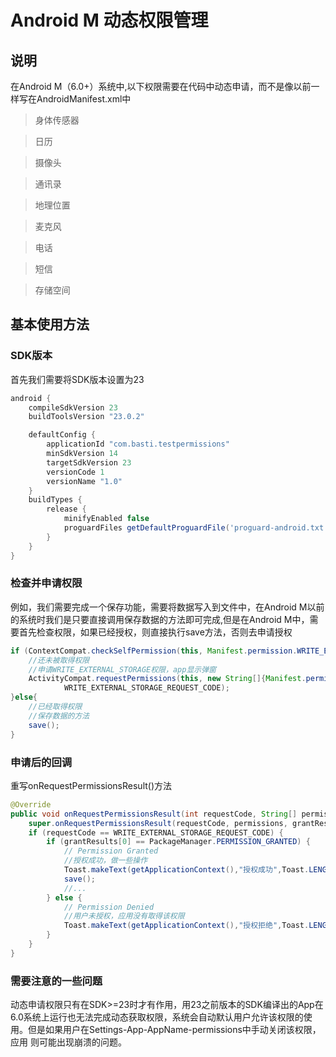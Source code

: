 # Android M 动态权限管理

## 说明
在Android M（6.0+）系统中,以下权限需要在代码中动态申请，而不是像以前一样写在AndroidManifest.xml中
> 身体传感器

> 日历

> 摄像头

> 通讯录

> 地理位置

> 麦克风

> 电话

> 短信

> 存储空间

## 基本使用方法
### SDK版本
首先我们需要将SDK版本设置为23
```gradle
android {
    compileSdkVersion 23
    buildToolsVersion "23.0.2"

    defaultConfig {
        applicationId "com.basti.testpermissions"
        minSdkVersion 14
        targetSdkVersion 23
        versionCode 1
        versionName "1.0"
    }
    buildTypes {
        release {
            minifyEnabled false
            proguardFiles getDefaultProguardFile('proguard-android.txt'), 'proguard-rules.pro'
        }
    }
}
```
### 检查并申请权限
例如，我们需要完成一个保存功能，需要将数据写入到文件中，在Android M以前的系统时我们是只要直接调用保存数据的方法即可完成,但是在Android M中，需要首先检查权限，如果已经授权，则直接执行save方法，否则去申请授权
```java
if (ContextCompat.checkSelfPermission(this, Manifest.permission.WRITE_EXTERNAL_STORAGE)!= PackageManager.PERMISSION_GRANTED) {
    //还未被取得权限
    //申请WRITE_EXTERNAL_STORAGE权限，app显示弹窗
    ActivityCompat.requestPermissions(this, new String[]{Manifest.permission.WRITE_EXTERNAL_STORAGE},
            WRITE_EXTERNAL_STORAGE_REQUEST_CODE);
}else{
    //已经取得权限
    //保存数据的方法
    save();
}
```

### 申请后的回调
重写onRequestPermissionsResult()方法
```java
@Override
public void onRequestPermissionsResult(int requestCode, String[] permissions, int[] grantResults) {
    super.onRequestPermissionsResult(requestCode, permissions, grantResults);
    if (requestCode == WRITE_EXTERNAL_STORAGE_REQUEST_CODE) {
        if (grantResults[0] == PackageManager.PERMISSION_GRANTED) {
            // Permission Granted
            //授权成功，做一些操作
            Toast.makeText(getApplicationContext(),"授权成功",Toast.LENGTH_SHORT).show();
            save();
            //...
        } else {
            // Permission Denied
            //用户未授权，应用没有取得该权限
            Toast.makeText(getApplicationContext(),"授权拒绝",Toast.LENGTH_SHORT).show();
        }
    }
}
```

### 需要注意的一些问题
动态申请权限只有在SDK>=23时才有作用，用23之前版本的SDK编译出的App在6.0系统上运行也无法完成动态获取权限，系统会自动默认用户允许该权限的使用。但是如果用户在Settings-App-AppName-permissions中手动关闭该权限，应用
则可能出现崩溃的问题。

